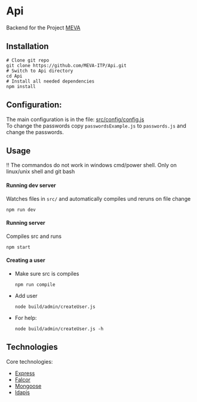# Api
Backend for the Project [MEVA](https://github.com/MEVA-ITP)

## Installation
```
# Clone git repo
git clone https://github.com/MEVA-ITP/Api.git
# Switch to Api directory
cd Api
# Install all needed dependencies
npm install
```
## Configuration:
The main configuration is in the file:
[src/config/config.js](src/config/config.js)  
To change the passwords copy  `passwordsExample.js` to `passwords.js` 
and change the passwords.

## Usage
:bangbang: The commandos do not work in windows cmd/power shell.
Only on linux/unix shell and git bash
#### Running dev server  
Watches files in `src/` and automatically compiles und reruns on file
change
```
npm run dev
```
#### Running server  
Compiles src and runs
```
npm start
```

#### Creating a user
* Make sure src is compiles
    ```
    npm run compile
    ```
* Add user
    ```
    node build/admin/createUser.js
    ```
* For help:
    ```
    node build/admin/createUser.js -h
    ```

## Technologies
Core technologies:
* [Express](https://expressjs.com/)
* [Falcor](https://netflix.github.io/falcor/)
* [Mongoose](https://mongoosejs.com/)
* [ldapjs](http://ldapjs.org/)
